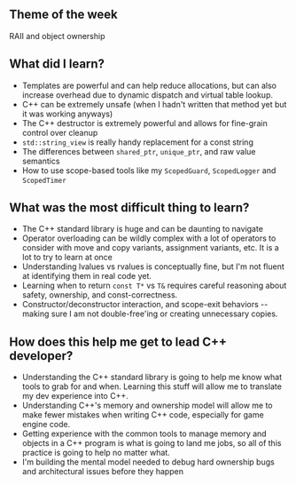## Theme of the week

RAII and object ownership

## What did I learn?

- Templates are powerful and can help reduce allocations, but can also increase overhead due to dynamic dispatch and virtual table lookup.
- C++ can be extremely unsafe (when I hadn't written that method yet but it was working anyways)
- The C++ destructor is extremely powerful and allows for fine-grain control over cleanup
- `std::string_view` is really handy replacement for a const string
- The differences between `shared_ptr`, `unique_ptr`, and raw value semantics
- How to use scope-based tools like my `ScopedGuard`, `ScopedLogger` and `ScopedTimer`

## What was the most difficult thing to learn?

- The C++ standard library is huge and can be daunting to navigate
- Operator overloading can be wildly complex with a lot of operators to consider with move and copy variants, assignment variants, etc. It is a lot to try to learn at once
- Understanding lvalues vs rvalues is conceptually fine, but I'm not fluent at identifying them in real code yet.
- Learning when to return `const T*` vs `T&` requires careful reasoning about safety, ownership, and const-correctness.
- Constructor/deconstructor interaction, and scope-exit behaviors -- making sure I am not double-free'ing or creating unnecessary copies.

## How does this help me get to lead C++ developer?

- Understanding the C++ standard library is going to help me know what tools to grab for and when. Learning this stuff will allow me to translate my dev experience into C++.
- Understanding C++'s memory and ownership model will allow me to make fewer mistakes when writing C++ code, especially for game engine code.
- Getting experience with the common tools to manage memory and objects in a C++ program is what is going to land me jobs, so all of this practice is going to help no matter what.
- I'm building the mental model needed to debug hard ownership bugs and architectural issues before they happen
